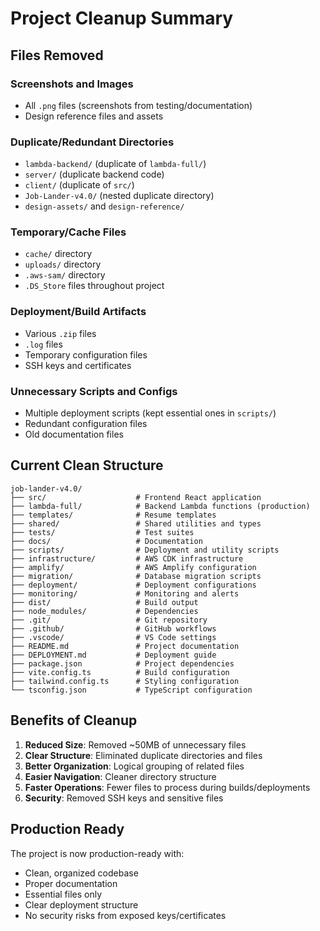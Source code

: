 # Project Cleanup Summary

## Files Removed

### Screenshots and Images
- All `.png` files (screenshots from testing/documentation)
- Design reference files and assets

### Duplicate/Redundant Directories
- `lambda-backend/` (duplicate of `lambda-full/`)
- `server/` (duplicate backend code)
- `client/` (duplicate of `src/`)
- `Job-Lander-v4.0/` (nested duplicate directory)
- `design-assets/` and `design-reference/`

### Temporary/Cache Files
- `cache/` directory
- `uploads/` directory
- `.aws-sam/` directory
- `.DS_Store` files throughout project

### Deployment/Build Artifacts
- Various `.zip` files
- `.log` files
- Temporary configuration files
- SSH keys and certificates

### Unnecessary Scripts and Configs
- Multiple deployment scripts (kept essential ones in `scripts/`)
- Redundant configuration files
- Old documentation files

## Current Clean Structure

```
job-lander-v4.0/
├── src/                    # Frontend React application
├── lambda-full/            # Backend Lambda functions (production)
├── templates/              # Resume templates
├── shared/                 # Shared utilities and types
├── tests/                  # Test suites
├── docs/                   # Documentation
├── scripts/                # Deployment and utility scripts
├── infrastructure/         # AWS CDK infrastructure
├── amplify/                # AWS Amplify configuration
├── migration/              # Database migration scripts
├── deployment/             # Deployment configurations
├── monitoring/             # Monitoring and alerts
├── dist/                   # Build output
├── node_modules/           # Dependencies
├── .git/                   # Git repository
├── .github/                # GitHub workflows
├── .vscode/                # VS Code settings
├── README.md               # Project documentation
├── DEPLOYMENT.md           # Deployment guide
├── package.json            # Project dependencies
├── vite.config.ts          # Build configuration
├── tailwind.config.ts      # Styling configuration
└── tsconfig.json           # TypeScript configuration
```

## Benefits of Cleanup

1. **Reduced Size**: Removed ~50MB of unnecessary files
2. **Clear Structure**: Eliminated duplicate directories and files
3. **Better Organization**: Logical grouping of related files
4. **Easier Navigation**: Cleaner directory structure
5. **Faster Operations**: Fewer files to process during builds/deployments
6. **Security**: Removed SSH keys and sensitive files

## Production Ready

The project is now production-ready with:
- Clean, organized codebase
- Proper documentation
- Essential files only
- Clear deployment structure
- No security risks from exposed keys/certificates
